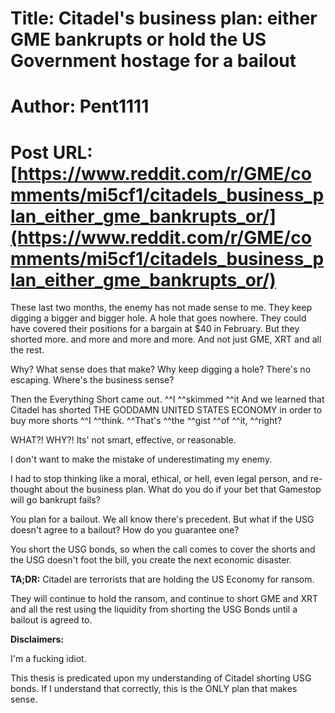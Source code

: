 # Title: Citadel's business plan: either GME bankrupts or hold the US Government hostage for a bailout
# Author: Pent1111
# Post URL: [https://www.reddit.com/r/GME/comments/mi5cf1/citadels_business_plan_either_gme_bankrupts_or/](https://www.reddit.com/r/GME/comments/mi5cf1/citadels_business_plan_either_gme_bankrupts_or/)


These last two months, the enemy has not made sense to me.  They keep digging a bigger and bigger hole. A hole that goes nowhere. They could have covered  their positions for a bargain at $40 in February. But they shorted more.  and more and more and more.  And not just GME, XRT and all the rest.

Why?  What sense does that make? Why keep digging a hole?  There's no escaping. Where's the business sense?

Then the Everything Short came out.  ^^I ^^skimmed ^^it And we learned that Citadel has shorted THE GODDAMN UNITED STATES ECONOMY in order to buy more shorts ^^I ^^think.  ^^That's ^^the ^^gist ^^of ^^it, ^^right?  

WHAT?! WHY?!  Its' not smart, effective, or reasonable.  

I don't want to make the mistake of underestimating my enemy.

I had to stop thinking like a moral, ethical, or hell, even legal person, and re-thought about the business plan.  What do you do if your bet that Gamestop will go bankrupt fails?  

You plan for a bailout.  We all know there's precedent.  But what if the USG doesn't agree to a bailout?  How do you guarantee one?  

You short the USG bonds, so when the call comes to cover the shorts and the USG doesn't foot the bill, you create the next economic disaster.

**TA;DR:** Citadel are terrorists that are holding the US Economy for ransom.

They will continue to hold the ransom, and continue to short GME and XRT and all the rest using the liquidity from shorting the USG Bonds until a bailout is agreed to.  


**Disclaimers:**

I'm a fucking idiot.

This thesis is predicated upon my understanding of Citadel shorting USG bonds.  If I understand that correctly, this is the ONLY plan that makes sense.